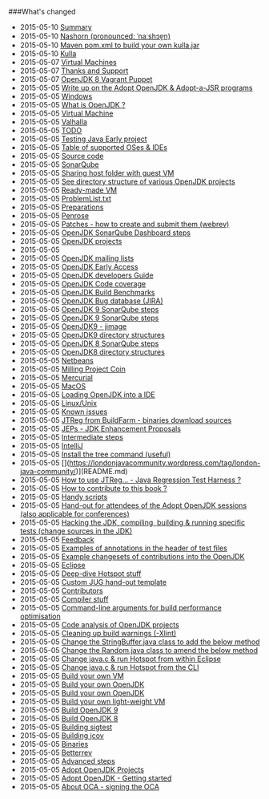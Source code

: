 ###What's changed


* 2015-05-10 [Summary](SUMMARY.md)
* 2015-05-10 [Nashorn (pronounced: ˈnaːshɔɐ̯n)](openjdk-projects/nashorn.md)
* 2015-05-10 [Maven pom.xml to build your own kulla.jar](openjdk-projects/kulla-pom-xml.md)
* 2015-05-10 [Kulla](openjdk-projects/kulla.md)
* 2015-05-07 [Virtual Machines](virtual-machines/virtual_machines.md)
* 2015-05-07 [Thanks and Support](thanks_and_support.md)
* 2015-05-07 [OpenJDK 8 Vagrant Puppet](virtual-machines/adoptjdk_puppet_vm.md)
* 2015-05-05 [Write up on the Adopt OpenJDK & Adopt-a-JSR programs](adopt-openjdk-getting-started/write_up_on_the_adopt_openjdk_&_adopt-a-jsr_programs.md)
* 2015-05-05 [Windows](known-issues/known_issues_windows.md)
* 2015-05-05 [What is OpenJDK ?](adopt-openjdk-getting-started/what_is_openjdk.md)
* 2015-05-05 [Virtual Machine](known-issues/known_issues_virtual_machine.md)
* 2015-05-05 [Valhalla](openjdk-projects/valhalla.md)
* 2015-05-05 [ TODO](virtual-machines/TODO.md)
* 2015-05-05 [Testing Java Early project](advanced-steps/testing_java_early_project.md)
* 2015-05-05 [Table of supported OSes & IDEs](adopt-openjdk-getting-started/table_of_supported_oses_&_ides.md)
* 2015-05-05 [Source code](source-code/source_code.md)
* 2015-05-05 [SonarQube](known-issues/known_issues_sonarqube.md)
* 2015-05-05 [Sharing host folder with guest VM](virtual-machines/sharing_host_folder_with_guest_vm.md)
* 2015-05-05 [See directory structure of various OpenJDK projects](intermediate-steps/see_directory_structure_of_various_openjdk_projects.md)
* 2015-05-05 [Ready-made VM](virtual-machines/ready-made_vm.md)
* 2015-05-05 [ProblemList.txt](advanced-steps/problems.txt.md)
* 2015-05-05 [Preparations](preparations.md)
* 2015-05-05 [Penrose](openjdk-projects/penrose.md)
* 2015-05-05 [Patches - how to create and submit them (webrev)](intermediate-steps/patches_-_how_to_create_and_submit_them_webrev.md)
* 2015-05-05 [OpenJDK SonarQube Dashboard steps](intermediate-steps/openjdk_sonarqube_dashboard_steps.md)
* 2015-05-05 [OpenJDK projects](openjdk-projects/openjdk_projects.md)
* 2015-05-05 [](openjdk-projects/jmh.md)
* 2015-05-05 [OpenJDK mailing lists](openjdk-mailing-lists.md)
* 2015-05-05 [OpenJDK Early Access](binaries/openjdk_early_access.md)
* 2015-05-05 [OpenJDK developers Guide](intermediate-steps/openjdk_developers_guide.md)
* 2015-05-05 [OpenJDK Code coverage](advanced-steps/openjdk_code_coverage.md)
* 2015-05-05 [OpenJDK Build Benchmarks](adopt-openjdk-getting-started/openjdk-build-benchmarks.md)
* 2015-05-05 [OpenJDK Bug database (JIRA)](adopt-openjdk-getting-started/openjdk_bug_database_jira.md)
* 2015-05-05 [OpenJDK 9 SonarQube steps](intermediate-steps/openjdk9_sonarqube_steps.md)
* 2015-05-05 [OpenJDK 9 SonarQube steps](intermediate-steps/openjdk_9_sonarqube_steps.md)
* 2015-05-05 [OpenJDK9 - jimage](intermediate-steps/openjdk9-jimage.md)
* 2015-05-05 [OpenJDK9 directory structures](intermediate-steps/openjdk9_directory_structures.md)
* 2015-05-05 [OpenJDK 8 SonarQube steps](intermediate-steps/openjdk8_sonarqube_steps.md)
* 2015-05-05 [OpenJDK8 directory structures](intermediate-steps/openjdk8_directory_structures.md)
* 2015-05-05 [Netbeans](source-code/loading_openjdk_in_netbeans.md)
* 2015-05-05 [Milling Project Coin](intermediate-steps/milling_project_coin.md)
* 2015-05-05 [Mercurial](known-issues/known_issues_mercurial.md)
* 2015-05-05 [MacOS](known-issues/known_issues_macos.md)
* 2015-05-05 [Loading OpenJDK into a IDE](source-code/loading_openjdk_into_ide.md)
* 2015-05-05 [Linux/Unix](known-issues/known_issues_linuxunix.md)
* 2015-05-05 [Known issues](known-issues/known_issues.md)
* 2015-05-05 [JTReg from BuildFarm - binaries download sources](binaries/jtreg_from_buildfarm.md)
* 2015-05-05 [JEPs - JDK Enhancement Proposals](intermediate-steps/jeps_-_jdk_enhancement_proposals.md)
* 2015-05-05 [Intermediate steps](intermediate-steps/intermediate_steps.md)
* 2015-05-05 [IntelliJ](source-code/loading_openjdk_in_intellij.md)
* 2015-05-05 [Install the tree command (useful)](adopt-openjdk-getting-started/install_the_tree_command.md)
* 2015-05-05 [[](https://londonjavacommunity.files.wordpress.com/2009/11/bannerblog.jpg)](https://londonjavacommunity.wordpress.com/tag/london-java-community/)](README.md)
* 2015-05-05 [How to use JTReg… - Java Regression Test Harness ?](advanced-steps/how_to_use_jtreg_-_java_regression_test_harness.md)
* 2015-05-05 [How to contribute to this book ?](contribute.md)
* 2015-05-05 [Handy scripts](handy-scripts-for-OpenJDK-developers.md)
* 2015-05-05 [Hand-out for attendees of the Adopt OpenJDK sessions (also applicable for conferences)](adopt-openjdk-getting-started/hand-out_for_attendees_of_the_adopt_openjdk_sessions_also_applicable_for_conferences.md)
* 2015-05-05 [Hacking the JDK, compiling, building & running specific tests (change sources in the JDK)](advanced-steps/hacking_the_jdk,_compiling,_building_&_running_specific_tests_change_sources_in_the_jdk.md)
* 2015-05-05 [Feedback](feedback.md)
* 2015-05-05 [Examples of annotations in the header of test files](advanced-steps/test-annotations.md)
* 2015-05-05 [Example changesets of contributions into the OpenJDK](intermediate-steps/example_changesets_of_contributions_into_the_openjdk.md)
* 2015-05-05 [Eclipse](source-code/loading_openjdk_in_eclipse.md)
* 2015-05-05 [Deep-dive Hotspot stuff](advanced-steps/deep-dive_hotspot_stuff.md)
* 2015-05-05 [Custom JUG hand-out template](adopt-openjdk-getting-started/custom_jug_hand-out_template.md)
* 2015-05-05 [Contributors](contributors.md)
* 2015-05-05 [Compiler stuff](advanced-steps/compiler_stuff.md)
* 2015-05-05 [Command-line arguments for build performance optimisation](intermediate-steps/command-line_arguments_for_build_performance_optimisation.md)
* 2015-05-05 [Code analysis of OpenJDK projects](intermediate-steps/code_analysis_of_openjdk_projects.md)
* 2015-05-05 [Cleaning up build warnings (-Xlint)](intermediate-steps/cleaning_up_build_warnings.md)
* 2015-05-05 [Change the StringBuffer.java class to add the below method](advanced-steps/change_the_stringbufferjava_class_to_add_the_below_method.md)
* 2015-05-05 [Change the Random.java class to amend the below method](advanced-steps/change_the_randomjava_class_to_amend_the_below_method.md)
* 2015-05-05 [Change java.c & run Hotspot from within Eclipse](advanced-steps/change_javac_&_run_hotspot_from_within_eclipse.md)
* 2015-05-05 [Change java.c & run Hotspot from the CLI](advanced-steps/change_javac_&_run_hotspot_from_the_cli.md)
* 2015-05-05 [Build your own VM](virtual-machines/build_your_own_vm.md)
* 2015-05-05 [Build your own OpenJDK](virtual-machines/build_your_own_openjdk.md)
* 2015-05-05 [Build your own OpenJDK](binaries/build_your_own_openjdk.md)
* 2015-05-05 [Build your own light-weight VM](virtual-machines/build_your_own_lightweight_vm.md)
* 2015-05-05 [Build OpenJDK 9](binaries/build_openjdk_9.md)
* 2015-05-05 [Build OpenJDK 8](binaries/build_openjdk_8.md)
* 2015-05-05 [Building sigtest](advanced-steps/building_sigtest.md)
* 2015-05-05 [Building jcov](advanced-steps/building_jcov.md)
* 2015-05-05 [Binaries](binaries/binaries.md)
* 2015-05-05 [Betterrev](adoptopenjdk-projects/adoptopenjdk_projects_betterrev.md)
* 2015-05-05 [Advanced steps](advanced-steps/advanced_steps.md)
* 2015-05-05 [Adopt OpenJDK Projects](adoptopenjdk-projects/adopt_openjdk_projects.md)
* 2015-05-05 [Adopt OpenJDK - Getting started](adopt-openjdk-getting-started/adopt_openjdk_-_getting_started.md)
* 2015-05-05 [About OCA - signing the OCA](adopt-openjdk-getting-started/about_oca_-_signing_the_oca.md)
